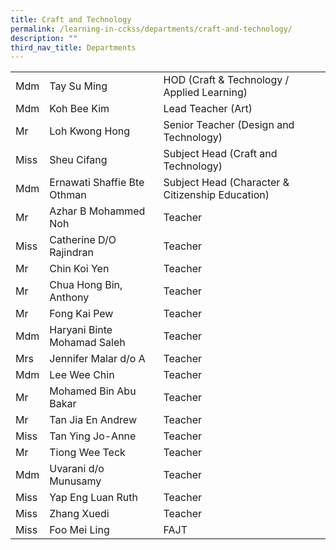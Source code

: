 ```yaml
---
title: Craft and Technology
permalink: /learning-in-cckss/departments/craft-and-technology/
description: ""
third_nav_title: Departments
---
```


|  	|  	|  |
|---	|---	|---	|
|  	Mdm	|  	Tay Su Ming	|  	HOD (Craft & Technology / Applied Learning)	|  
|  	Mdm	|  	Koh Bee Kim 	|  	Lead Teacher (Art) 	|  
|  	Mr	|  	Loh Kwong Hong	|  	Senior Teacher (Design and Technology)	|  
|  	Miss	|  	Sheu Cifang	|  	Subject Head (Craft and Technology)	|  
|  	Mdm	|  	Ernawati Shaffie Bte Othman	|  	Subject Head (Character & Citizenship Education)	|  
|  	Mr	|  	Azhar B Mohammed Noh	|  	Teacher	|  
|  	Miss	|  	Catherine D/O Rajindran	|  	Teacher	|  
|  	Mr	|  	Chin Koi Yen	|  	Teacher	|  
|  	Mr	|  	Chua Hong Bin, Anthony	|  	Teacher	|  
|  	Mr	|  	Fong Kai Pew	|  	Teacher	|  
|  	Mdm	|  	Haryani Binte Mohamad Saleh	|  	Teacher	|  
|  	Mrs	|  	Jennifer Malar d/o A	|  	Teacher	|  
|  	Mdm	|  	Lee Wee Chin	|  	Teacher	|  
|  	Mr	|  	Mohamed Bin Abu Bakar	|  	Teacher	|  
|  	Mr	|  	Tan Jia En Andrew	|  	Teacher	|  
|  	Miss	|  	Tan Ying Jo-Anne	|  	Teacher	|  
|  	Mr	|  	Tiong Wee Teck	|  	Teacher	|  
|  	Mdm	|  	Uvarani d/o Munusamy	|  	Teacher	|  
|  	Miss	|  	Yap Eng Luan Ruth	|  	Teacher	|  
|  	Miss	|  	Zhang Xuedi	|  	Teacher	|  
|  	Miss	|  	Foo Mei Ling	|  	FAJT	|
